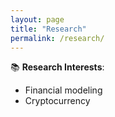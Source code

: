 ```yaml
---
layout: page
title: "Research"
permalink: /research/
---
```

📚 **Research Interests**:
- Financial modeling
- Cryptocurrency

